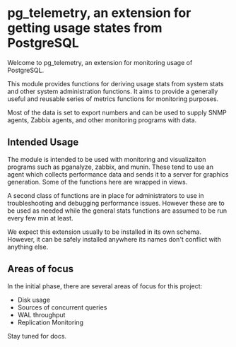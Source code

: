 # pg_telemetry, an extension for getting usage states from PostgreSQL

Welcome to pg_telemetry, an extension for monitoring usage of PostgreSQL.

This module provides functions for deriving usage stats from system stats
and other system administration functions.  It aims to provide a generally
useful and reusable series of metrics functions for monitoring purposes.

Most of the data is set to export numbers and can be used to supply SNMP
agents, Zabbix agents, and other monitoring programs with data.

## Intended Usage

The module is intended to be used with monitoring and visualizaiton 
programs such as pganalyze, zabbix, and munin.  These tend to use an agent
which collects performance data and sends it to a server for graphics 
generation.  Some of the functions here are wrapped in views.

A second class of functions are in place for administrators to use in 
troubleshooting and debugging performance issues.  However these are to be
used as needed while the general stats functions are assumed to be run
every few min at least.

We expect this extension usually to be installed in its own schema.  
However, it can be safely installed anywhere its names don't conflict
with anything else.

## Areas of focus

In the initial phase, there are several areas of focus for this project:

 * Disk usage
 * Sources of concurrent queries
 * WAL throughput
 * Replication Monitoring

Stay tuned for docs.
